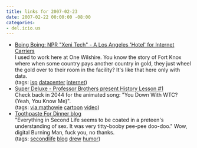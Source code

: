 ```yaml
---
title: links for 2007-02-23
date: 2007-02-22 00:00:00 -08:00
categories:
- del.icio.us
---
```


<ul class="delicious">
	<li>
		<div class="delicious-link"><a href="http://www.boingboing.net/2007/02/20/npr_xeni_tech_a_los_.html">Boing Boing: NPR "Xeni Tech" - A Los Angeles 'Hotel' for Internet Carriers</a></div>
		<div class="delicious-extended">I used to work here at One Wilshire. You know the story of Fort Knox where when some country pays another country in gold, they just wheel the gold over to their room in the facility? It's like that here only with data.</div>
		<div class="delicious-tags">(tags: <a href="http://del.icio.us/torrez/isp">isp</a> <a href="http://del.icio.us/torrez/datacenter">datacenter</a> <a href="http://del.icio.us/torrez/internet">internet</a>)</div>
	</li>
	<li>
		<div class="delicious-link"><a href="http://www.superdeluxe.com/sd/contentDetail.do?id=D81F2344BF5AC7BB72C32624E72B3CFF0DFFC49A6FCD178D">Super Deluxe - Professor Brothers present History Lesson #1</a></div>
		<div class="delicious-extended">Check back in 2044 for the animated song: "You Down With WTC? (Yeah, You Know Me)".</div>
		<div class="delicious-tags">(tags: <a href="http://del.icio.us/torrez/via:mathowie">via:mathowie</a> <a href="http://del.icio.us/torrez/cartoon">cartoon</a> <a href="http://del.icio.us/torrez/video">video</a>)</div>
	</li>
	<li>
		<div class="delicious-link"><a href="http://www.toothpastefordinner.com/journal/journal.php?user=toothpaste&id=573&readcomment=1">Toothpaste For Dinner blog</a></div>
		<div class="delicious-extended">"Everything in Second Life seems to be coated in a preteen's understanding of sex. It was very titty-booby pee-pee doo-doo." Wow, digital Burning Man, fuck you, no thanks.</div>
		<div class="delicious-tags">(tags: <a href="http://del.icio.us/torrez/secondlife">secondlife</a> <a href="http://del.icio.us/torrez/blog">blog</a> <a href="http://del.icio.us/torrez/drew">drew</a> <a href="http://del.icio.us/torrez/humor">humor</a>)</div>
	</li>
</ul>
